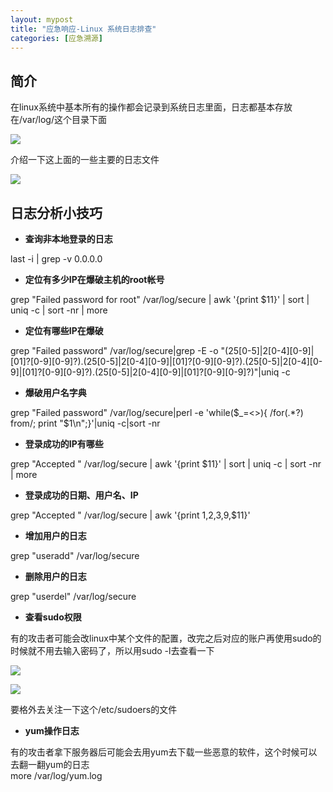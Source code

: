 ```yaml
---
layout: mypost
title: "应急响应-Linux 系统日志排查"
categories: [应急溯源]
---
```


## 简介

在linux系统中基本所有的操作都会记录到系统日志里面，日志都基本存放在/var/log/这个目录下面

![](image-118-1024x432.png)

介绍一下这上面的一些主要的日志文件

![](image-119-1024x572.png)

## 日志分析小技巧

- **查询非本地登录的日志**

last -i | grep -v 0.0.0.0

- **定位有多少IP在爆破主机的root帐号**

grep "Failed password for root" /var/log/secure | awk '{print $11}' | sort | uniq -c | sort -nr | more

- **定位有哪些IP在爆破**

grep "Failed password" /var/log/secure|grep -E -o "(25\[0-5\]|2\[0-4\]\[0-9\]|\[01\]?\[0-9\]\[0-9\]?).(25\[0-5\]|2\[0-4\]\[0-9\]|\[01\]?\[0-9\]\[0-9\]?).(25\[0-5\]|2\[0-4\]\[0-9\]|\[01\]?\[0-9\]\[0-9\]?).(25\[0-5\]|2\[0-4\]\[0-9\]|\[01\]?\[0-9\]\[0-9\]?)"|uniq -c

- **爆破用户名字典**

grep "Failed password" /var/log/secure|perl -e 'while($\_=<>){ /for(.\*?) from/; print "$1\\n";}'|uniq -c|sort -nr

- **登录成功的IP有哪些**

grep "Accepted " /var/log/secure | awk '{print $11}' | sort | uniq -c | sort -nr | more

- **登录成功的日期、用户名、IP**

grep "Accepted " /var/log/secure | awk '{print $1,$2,$3,$9,$11}'

- **增加用户的日志**

grep "useradd" /var/log/secure

- **删除用户的日志**

grep "userdel" /var/log/secure

- **查看sudo权限**

有的攻击者可能会改linux中某个文件的配置，改完之后对应的账户再使用sudo的时候就不用去输入密码了，所以用sudo -l去查看一下

![](image-120.png)

![](image-121-1024x364.png)

要格外去关注一下这个/etc/sudoers的文件

- **yum操作日志**

有的攻击者拿下服务器后可能会去用yum去下载一些恶意的软件，这个时候可以去翻一翻yum的日志  
more /var/log/yum.log